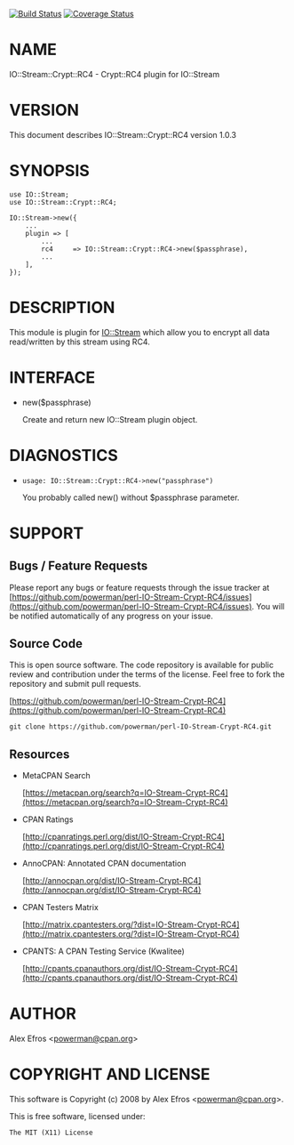 [![Build Status](https://travis-ci.org/powerman/perl-IO-Stream-Crypt-RC4.svg?branch=master)](https://travis-ci.org/powerman/perl-IO-Stream-Crypt-RC4)
[![Coverage Status](https://coveralls.io/repos/powerman/perl-IO-Stream-Crypt-RC4/badge.svg?branch=master)](https://coveralls.io/r/powerman/perl-IO-Stream-Crypt-RC4?branch=master)

# NAME

IO::Stream::Crypt::RC4 - Crypt::RC4 plugin for IO::Stream

# VERSION

This document describes IO::Stream::Crypt::RC4 version 1.0.3

# SYNOPSIS

    use IO::Stream;
    use IO::Stream::Crypt::RC4;

    IO::Stream->new({
        ...
        plugin => [
            ...
            rc4     => IO::Stream::Crypt::RC4->new($passphrase),
            ...
        ],
    });

# DESCRIPTION

This module is plugin for [IO::Stream](https://metacpan.org/pod/IO::Stream) which allow you to encrypt all
data read/written by this stream using RC4.

# INTERFACE 

- new($passphrase)

    Create and return new IO::Stream plugin object.

# DIAGNOSTICS

- `usage: IO::Stream::Crypt::RC4->new("passphrase")`

    You probably called new() without $passphrase parameter.

# SUPPORT

## Bugs / Feature Requests

Please report any bugs or feature requests through the issue tracker
at [https://github.com/powerman/perl-IO-Stream-Crypt-RC4/issues](https://github.com/powerman/perl-IO-Stream-Crypt-RC4/issues).
You will be notified automatically of any progress on your issue.

## Source Code

This is open source software. The code repository is available for
public review and contribution under the terms of the license.
Feel free to fork the repository and submit pull requests.

[https://github.com/powerman/perl-IO-Stream-Crypt-RC4](https://github.com/powerman/perl-IO-Stream-Crypt-RC4)

    git clone https://github.com/powerman/perl-IO-Stream-Crypt-RC4.git

## Resources

- MetaCPAN Search

    [https://metacpan.org/search?q=IO-Stream-Crypt-RC4](https://metacpan.org/search?q=IO-Stream-Crypt-RC4)

- CPAN Ratings

    [http://cpanratings.perl.org/dist/IO-Stream-Crypt-RC4](http://cpanratings.perl.org/dist/IO-Stream-Crypt-RC4)

- AnnoCPAN: Annotated CPAN documentation

    [http://annocpan.org/dist/IO-Stream-Crypt-RC4](http://annocpan.org/dist/IO-Stream-Crypt-RC4)

- CPAN Testers Matrix

    [http://matrix.cpantesters.org/?dist=IO-Stream-Crypt-RC4](http://matrix.cpantesters.org/?dist=IO-Stream-Crypt-RC4)

- CPANTS: A CPAN Testing Service (Kwalitee)

    [http://cpants.cpanauthors.org/dist/IO-Stream-Crypt-RC4](http://cpants.cpanauthors.org/dist/IO-Stream-Crypt-RC4)

# AUTHOR

Alex Efros &lt;powerman@cpan.org>

# COPYRIGHT AND LICENSE

This software is Copyright (c) 2008 by Alex Efros &lt;powerman@cpan.org>.

This is free software, licensed under:

    The MIT (X11) License
